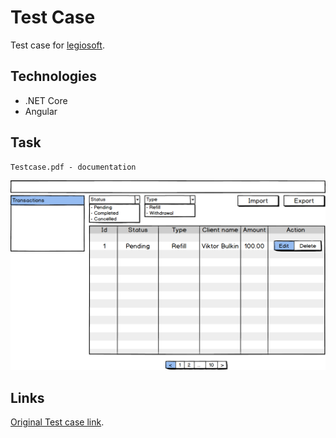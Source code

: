 # Test Case

Test case for [legiosoft](https://legiosoft.net/).

## Technologies

* .NET Core
* Angular

## Task
```
Testcase.pdf - documentation
```
![testcase.png](https://github.com/Venfurge/test-case/blob/main/Transactions.png?raw=true, "")

## Links
[Original Test case link](https://github.com/emleonid/test-case-dotnet-angular).